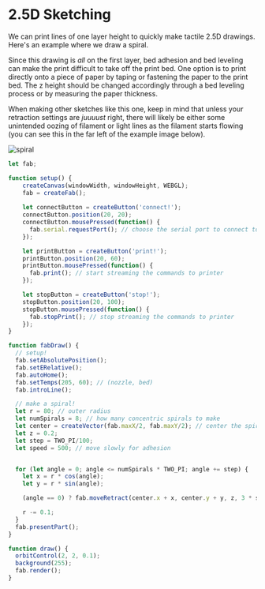 # 2.5D Sketching
We can print lines of one layer height to quickly make tactile 2.5D drawings. Here's an example where we draw a spiral. 

Since this drawing is *all* on the first layer, bed adhesion and bed leveling can make the print difficult to take off the print bed. One option is to print directly onto a piece of paper by taping or fastening the paper to the print bed. The z height should be changed accordingly through a bed leveling process or by measuring the paper thickness. 

When making other sketches like this one, keep in mind that unless your retraction settings are *juuuust* right, there will likely be either some unintended oozing of filament or light lines as the filament starts flowing (you can see this in the far left of the example image below).

![spiral](./assets/spiral.png)

```javascript
let fab;

function setup() {
    createCanvas(windowWidth, windowHeight, WEBGL);
    fab = createFab();
  
    let connectButton = createButton('connect!');
    connectButton.position(20, 20);
    connectButton.mousePressed(function() {
      fab.serial.requestPort(); // choose the serial port to connect to
    });

    let printButton = createButton('print!');
    printButton.position(20, 60);
    printButton.mousePressed(function() {
      fab.print(); // start streaming the commands to printer
    });

    let stopButton = createButton('stop!');
    stopButton.position(20, 100);
    stopButton.mousePressed(function() {
      fab.stopPrint(); // stop streaming the commands to printer
    });
}

function fabDraw() {
  // setup!
  fab.setAbsolutePosition(); 
  fab.setERelative(); 
  fab.autoHome();
  fab.setTemps(205, 60); // (nozzle, bed)
  fab.introLine();

  // make a spiral!
  let r = 80; // outer radius
  let numSpirals = 8; // how many concentric spirals to make
  let center = createVector(fab.maxX/2, fab.maxY/2); // center the spiral on the print bed
  let z = 0.2;
  let step = TWO_PI/100;
  let speed = 500; // move slowly for adhesion


  for (let angle = 0; angle <= numSpirals * TWO_PI; angle += step) {
    let x = r * cos(angle); 
    let y = r * sin(angle); 

    (angle == 0) ? fab.moveRetract(center.x + x, center.y + y, z, 3 * speed) : fab.moveExtrude(center.x + x, center.y + y, z, speed);

    r -= 0.1; 
  }
  fab.presentPart();
}

function draw() {
  orbitControl(2, 2, 0.1);
  background(255);
  fab.render();
}
```